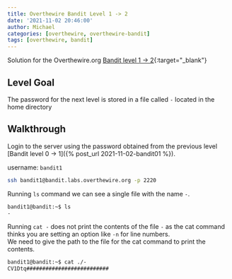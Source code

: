 ```yaml
---
title: Overthewire Bandit Level 1 -> 2
date: '2021-11-02 20:46:00'
author: Michael
categories: [overthewire, overthewire-bandit]
tags: [overthewire, bandit]
---
```


Solution for the Overthewire.org [Bandit level 1 -> 2](https://overthewire.org/wargames/bandit/bandit2.html){:target="\_blank"}  

## Level Goal  

The password for the next level is stored in a file called `-` located in the home directory

## Walkthrough   
Login to the server using the password obtained from the previous level [Bandit level 0 -> 1]({% post_url 2021-11-02-bandit01 %}).  

username: `bandit1`

```bash
ssh bandit1@bandit.labs.overthewire.org -p 2220
```

Running `ls` command we can see a single file with the name `-`.  

```bash 
bandit1@bandit:~$ ls 
-
```

Running `cat -` does not print the contents of the file `-` as the cat command thinks you are setting an option like `-n` for line numbers.  
We need to give the path to the file for the cat command to print the contents.

```bash
bandit1@bandit:~$ cat ./-  
CV1Dtq##########################
```